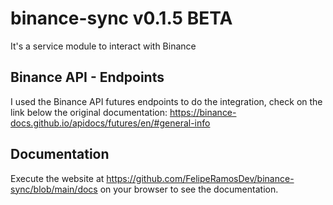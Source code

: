 # binance-sync v0.1.5 BETA
It's a service module to interact with Binance

## Binance API - Endpoints
I used the Binance API futures endpoints to do the integration, check on the link below the original documentation:
https://binance-docs.github.io/apidocs/futures/en/#general-info

## Documentation
Execute the website at https://github.com/FelipeRamosDev/binance-sync/blob/main/docs on your browser to see the documentation.
